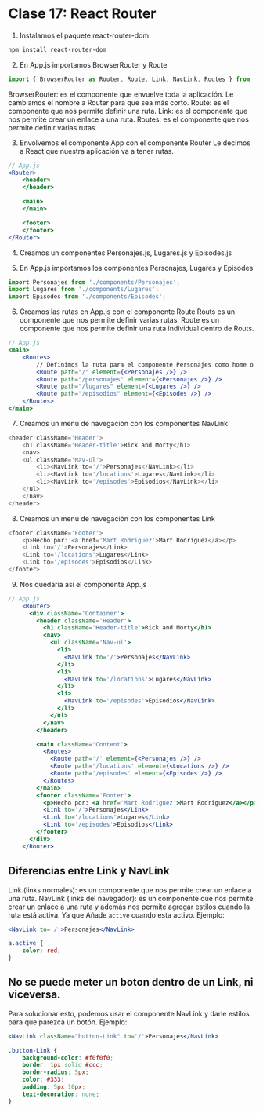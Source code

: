 # Clase 17: React Router

1. Instalamos el paquete react-router-dom
```bash
npm install react-router-dom
```

2. En App.js importamos BrowserRouter y Route
```jsx
import { BrowserRouter as Router, Route, Link, NacLink, Routes } from 'react-router-dom';
```
BrowserRouter: es el componente que envuelve toda la aplicación. Le cambiamos el nombre a Router para que sea más corto.
Route: es el componente que nos permite definir una ruta.
Link: es el componente que nos permite crear un enlace a una ruta.
Routes: es el componente que nos permite definir varias rutas.

3. Envolvemos el componente App con el componente Router
Le decimos a React que nuestra aplicación va a tener rutas.
```jsx
// App.js
<Router>
    <header>
    </header>

    <main>
    </main>

    <footer>
    </footer>
</Router>
```

4. Creamos un componentes Personajes.js, Lugares.js y Episodes.js

5. En App.js importamos los componentes Personajes, Lugares y Episodes
```jsx 
import Personajes from './components/Personajes';
import Lugares from './components/Lugares';
import Episodes from './components/Episodes';
```

6. Creamos las rutas en App.js con el componente Route
Routs es un componente que nos permite definir varias rutas. 
Route es un componente que nos permite definir una ruta individual dentro de Routs.
```jsx
// App.js
<main>
    <Routes>
        // Definimos la ruta para el componente Personajes como home o página principal `/`. 
        <Route path="/" element={<Personajes />} />
        <Route path="/personajes" element={<Personajes />} />
        <Route path="/lugares" element={<Lugares />} />
        <Route path="/episodios" element={<Episodes />} />
    </Routes>
</main>
```

7. Creamos un menú de navegación con los componentes NavLink
```js 
<header className='Header'>
    <h1 className='Header-title'>Rick and Morty</h1>
    <nav>
    <ul className='Nav-ul'>
        <li><NavLink to='/'>Personajes</NavLink></li>
        <li><NavLink to='/locations'>Lugares</NavLink></li>
        <li><NavLink to='/episodes'>Episodios</NavLink></li> 
    </ul>
    </nav>
</header>
```

8. Creamos un menú de navegación con los componentes Link
```js
<footer className='Footer'>
    <p>Hecho por: <a href='Mart Rodriguez'>Mart Rodriguez</a></p>
    <Link to='/'>Personajes</Link>
    <Link to='/locations'>Lugares</Link>
    <Link to='/episodes'>Episodios</Link>
</footer>
```

9. Nos quedaría así el componente App.js
```jsx
// App.js
    <Router> 
      <div className='Container'>
        <header className='Header'>
          <h1 className='Header-title'>Rick and Morty</h1>
          <nav>
            <ul className='Nav-ul'>
              <li>
                <NavLink to='/'>Personajes</NavLink>
              </li>
              <li>
                <NavLink to='/locations'>Lugares</NavLink>
              </li>
              <li>
                <NavLink to='/episodes'>Episodios</NavLink>
              </li> 
            </ul>
          </nav>
        </header>

        <main className='Content'>
          <Routes>
            <Route path='/' element={<Personajes />} />
            <Route path='/locations' element={<Locations />} />
            <Route path='/episodes' element={<Episodes />} />
          </Routes>
        </main>
        <footer className='Footer'>
          <p>Hecho por: <a href='Mart Rodriguez'>Mart Rodriguez</a></p>
          <Link to='/'>Personajes</Link>
          <Link to='/locations'>Lugares</Link>
          <Link to='/episodes'>Episodios</Link>
        </footer>
      </div>
    </Router>
```

## Diferencias entre Link y NavLink
Link (links normales): es un componente que nos permite crear un enlace a una ruta.
NavLink (links del navegador): es un componente que nos permite crear un enlace a una ruta y además nos permite agregar estilos cuando la ruta está activa. Ya que Añade `active` cuando esta activo. Ejemplo:
```jsx 
<NavLink to='/'>Personajes</NavLink>
```
```css
a.active {
    color: red;
}
```

## No se puede meter un boton dentro de un Link, ni viceversa.
Para solucionar esto, podemos usar el componente NavLink y darle estilos para que parezca un botón. Ejemplo:
```jsx 
<NavLink className="button-Link" to='/'>Personajes</NavLink>
```
```css
.button-Link {
    background-color: #f0f0f0;
    border: 1px solid #ccc;
    border-radius: 5px;
    color: #333;
    padding: 5px 10px;
    text-decoration: none;
}
```
